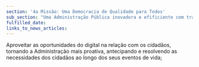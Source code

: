 ```yaml
---
section: '4a Missão: Uma Democracia de Qualidade para Todos'
sub_section: "Uma Administração Pública inovadora e efificiente com trabalhadores motivados"
fulfilled_date:
links_to_news_articles:
---
```


Aproveitar as oportunidades do digital na relação com os cidadãos, tornando a Administração mais proativa, antecipando e resolvendo as necessidades dos cidadãos ao longo dos seus eventos de vida;